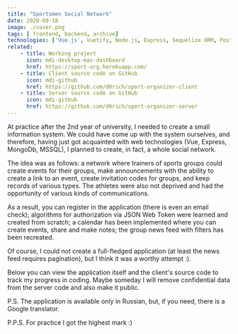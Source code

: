 ```yaml
---
title: "Sportsmen Social Network"
date: 2020-09-18
image: ./cover.png
tags: [ frontend, backend, archive]
technologies: ['Vue.js', Vuetify, Node.js, Express, Sequelize ORM, PostgreSQL ]
related:
    - title: Working project
      icon: mdi-desktop-mac-dashboard
      href: https://sport-org.herokuapp.com/
    - title: Client source code on GitHub
      icon: mdi-github
      href: https://github.com/d0rich/sport-organizer-client
    - title: Server source code on GitHub
      icon: mdi-github
      href: https://github.com/d0rich/sport-organizer-server
---
```

At practice after the 2nd year of university, I needed to create a small information system. We could have come up with the system ourselves, and therefore, having just got acquainted with web technologies (Vue, Express, MongoDb, MSSQL), I planned to create, in fact, a whole social network.

The idea was as follows: a network where trainers of sports groups could create events for their groups, make announcements with the ability to create a link to an event, create invitation codes for groups, and keep records of various types. The athletes were also not deprived and had the opportunity of various kinds of communications.

As a result, you can register in the application (there is even an email check); algorithms for authorization via JSON Web Token were learned and created from scratch; a calendar has been implemented where you can create events, share and make notes; the group news feed with filters has been recreated.

Of course, I could not create a full-fledged application (at least the news feed requires pagination), but I think it was a worthy attempt :).

Below you can view the application itself and the client's source code to track my progress in coding. Maybe someday I will remove confidential data from the server code and also make it public.

P.S. The application is available only in Russian, but, if you need, there is a Google translator.

P.P.S. For practice I got the highest mark :)
